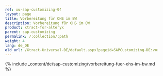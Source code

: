 ```yaml
---
ref: xu-sap-customizing-04
layout: page
title: Vorbereitung für OHS im BW
description: Vorbereitung für OHS im BW
product: xtract-for-alteryx
parent: sap-customizing
permalink: /:collection/:path
weight: 4
lang: de_DE
old_url: /Xtract-Universal-DE/default.aspx?pageid=SAPCustomizing-DE:vorbereitung-fuer-ohs-im-bw	
---
```


{% include _content/de/sap-customizing/vorbereitung-fuer-ohs-im-bw.md  %}
